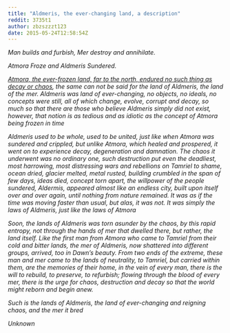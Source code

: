 ```yaml
---
title: "Aldmeris, the ever-changing land, a description"
reddit: 3735t1
author: zbzszzzt123
date: 2015-05-24T12:58:54Z
---
```


*Man builds and furbish, Mer destroy and annihilate.*

*Atmora Froze and Aldmeris Sundered.*

*[Atmora, the ever-frozen land, far to the north, endured no such thing as decay or chaos](http://www.reddit.com/r/teslore/comments/36rg0e/atmora_the_land_frozen_in_time_a_description_and/), the same can not be said for the land of Aldmeris, the land of the mer. Aldmeris was land of ever-changing, no objects, no ideals, no concepts were still, all of which change, evolve, corrupt and decay, so much so that there are those who believe Aldmeris simply did not exist, however, that notion is as tedious and as idiotic as the concept of Atmora being frozen in time*

*Aldmeris used to be whole, used to be united, just like when Atmora was sundered and crippled, but unlike Atmora, which healed and prospered, it went on to experience decay, degeneration and damnation. The chaos it underwent was no ordinary one, such destruction put even the deadliest, most harrowing, most distressing wars and rebellions on Tamriel to shame, ocean dried, glacier melted, metal rusted, building crumbled in the span of few days, ideas died, concept torn apart, the willpower of the people sundered, Aldermis, appeared almost like an endless city, built upon itself over and over again, until nothing from nature remained. It was as if  the time was moving faster than usual, but alas, it was not. It was simply the laws of Aldmeris, just like the laws of Atmora*

*Soon, the lands of Aldmeris was torn asunder by the chaos, by this rapid entropy, not through the hands of mer that dwelled there, but rather, the land itself. Like the first man from Atmora who came to Tamriel from their cold and bitter lands, the mer of Aldmeris, now shattered into different groups, arrived, too in Dawn’s beauty. From two ends of the extreme, these man and mer came to the lands of neutrality, to Tamriel, but carried within them, are the memories of their home, in the vein of every man, there is the will to rebuild, to preserve, to refurbish; flowing through the blood of every mer, there is the urge for chaos, destruction and decay so that the world might reborn and begin anew.* 

*Such is the lands of Aldmeris, the land of ever-changing and reigning chaos, and the mer it bred* 




*Unknown*
